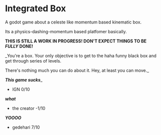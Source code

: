 # Integrated Box
A godot game about a celeste like momentum based kinematic box. 

Its a physics-dashing-momentum based platfomer basically.

**THIS IS STILL A WORK IN PROGRESS! DON'T EXPECT THINGS TO BE _FULLY_ DONE!**

_You're a box. Your only objective is to get to the haha funny black box and get through series of levels.

There's nothing much you can do about it. Hey, at least you can move._

___This game sucks____

- IGN 0/10

___what___

- the creator -1/10

___YOOOO___

- gedehari 7/10

